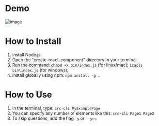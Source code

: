# Demo
![image](https://github.com/arkpow1/create-react-component-cli/assets/105483056/78443c81-a658-440b-8dcf-19f2191cc034)
# How to Install

1) Install Node.js
2) Open the "create-react-component" directory in your terminal
3) Run the command: ```chmod +x bin/index.js``` (for linux/mac); ```icacls bin\index.js``` (for windows);
4) Install globally using npm: ```npm install -g .```

# How to Use

1) In the terminal, type: ```crc-cli MyExamplePage```
2) You can specify any number of elements like this: ```crc-cli Page1 Page2```
3) To skip questions, add the flag ```-y``` or ```--yes```
